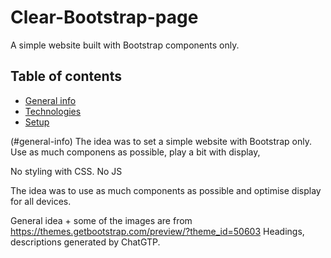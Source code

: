 # Clear-Bootstrap-page
A simple website built with Bootstrap components only. 

## Table of contents
* [General info](#general-info)
* [Technologies](#technologies)
* [Setup](#setup)


(#general-info) The idea was to set a simple website with Bootstrap only. Use as much componens as possible, play a bit with display, 


No styling with CSS. No JS 

The idea was to use as much components as possible and optimise display for all devices.

General idea + some of the images are from https://themes.getbootstrap.com/preview/?theme_id=50603
Headings, descriptions generated by ChatGTP.
